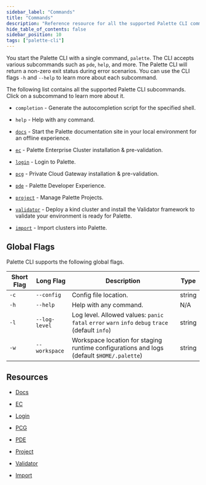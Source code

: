 ```yaml
---
sidebar_label: "Commands"
title: "Commands"
description: "Reference resource for all the supported Palette CLI commands."
hide_table_of_contents: false
sidebar_position: 10
tags: ["palette-cli"]
---
```


You start the Palette CLI with a single command, `palette`. The CLI accepts various subcommands such as `pde`, `help`,
and more. The Palette CLI will return a non-zero exit status during error scenarios. You can use the CLI flags `-h` and
`--help` to learn more about each subcommand.

The following list contains all the supported Palette CLI subcommands. Click on a subcommand to learn more about it.

- `completion` - Generate the autocompletion script for the specified shell.

- `help` - Help with any command.

- [`docs`](docs.md) - Start the Palette documentation site in your local environment for an offline experience.

- [`ec`](ec.md) - Palette Enterprise Cluster installation & pre-validation.

- [`login`](login.md) - Login to Palette.

- [`pcg`](pcg.md) - Private Cloud Gateway installation & pre-validation.

- [`pde`](pde.md) - Palette Developer Experience.

- [`project`](project.md) - Manage Palette Projects.

- [`validator`](validator.md) - Deploy a kind cluster and install the Validator framework to validate your environment
  is ready for Palette.

- [`import`](import.md) - Import clusters into Palette.

## Global Flags

Palette CLI supports the following global flags.

| Short Flag | Long Flag     | Description                                                                                       | Type   |
| ---------- | ------------- | ------------------------------------------------------------------------------------------------- | ------ |
| `-c`       | `--config`    | Config file location.                                                                             | string |
| `-h`       | `--help`      | Help with any command.                                                                            | N/A    |
| `-l`       | `--log-level` | Log level. Allowed values: `panic` `fatal` `error` `warn` `info` `debug` `trace` (default `info`) | string |
| `-w`       | `--workspace` | Workspace location for staging runtime configurations and logs (default `$HOME/.palette`)         | string |

## Resources

- [Docs](docs.md)

- [EC](ec.md)

- [Login](login.md)

- [PCG](pcg.md)

- [PDE](pde.md)

- [Project](project.md)

- [Validator](validator.md)

- [Import](import.md)
